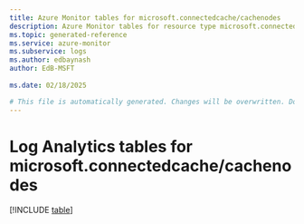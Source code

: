```yaml
---
title: Azure Monitor tables for microsoft.connectedcache/cachenodes
description: Azure Monitor tables for resource type microsoft.connectedcache/cachenodes
ms.topic: generated-reference
ms.service: azure-monitor
ms.subservice: logs
ms.author: edbaynash
author: EdB-MSFT
   
ms.date: 02/18/2025

# This file is automatically generated. Changes will be overwritten. Do not change this file directly.
---
```


# Log Analytics tables for microsoft.connectedcache/cachenodes  

[!INCLUDE [table](~/reusable-content/ce-skilling/azure/includes/azure-monitor/reference/tables/microsoft-connectedcache_cachenodes-include.md)]


